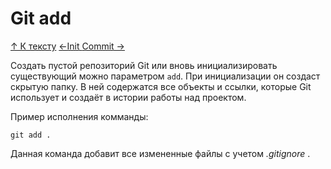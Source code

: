 # Git add

[&uarr; К тексту](readme.md) [&larr;Init ](init.md) [Commit &rarr;](commit.md)

Создать пустой репозиторий Git или вновь инициализировать существующий можно параметром `add`. При инициализации он создаст скрытую папку. В ней содержатся все объекты и ссылки, которые Git использует и создаёт в истории работы над проектом.

Пример исполнения комманды:

```git add .```

Данная команда добавит все измененные файлы с учетом *.gitignore* .
